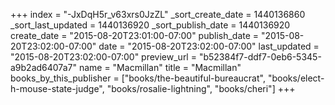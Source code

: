 +++
index = "-JxDqH5r_v63xrs0JzZL"
_sort_create_date = 1440136860
_sort_last_updated = 1440136920
_sort_publish_date = 1440136920
create_date = "2015-08-20T23:01:00-07:00"
publish_date = "2015-08-20T23:02:00-07:00"
date = "2015-08-20T23:02:00-07:00"
last_updated = "2015-08-20T23:02:00-07:00"
preview_url = "b52384f7-ddf7-0eb6-5345-a9b2ad6407a7"
name = "Macmillan"
title = "Macmillan"
books_by_this_publisher = ["books/the-beautiful-bureaucrat", "books/elect-h-mouse-state-judge", "books/rosalie-lightning", "books/cheri"]
+++

